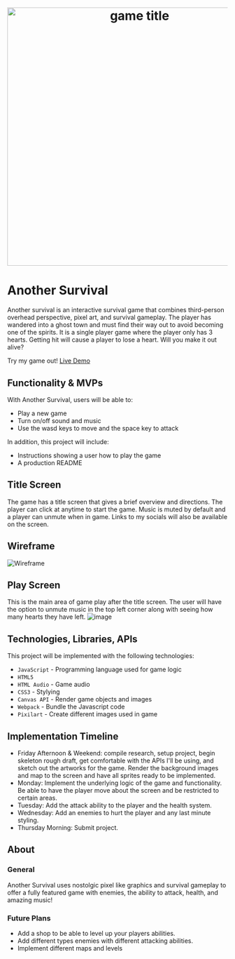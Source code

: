 # <div align='center'> <img width="589" alt="game title" src="https://user-images.githubusercontent.com/78308893/153425729-2cb185f2-24cc-4471-8ef8-f481f09704e6.png"> </div>



# Another Survival
Another survival is an interactive survival game that combines third-person overhead perspective, pixel art, and survival gameplay. The player has wandered into a ghost town and must find their way out to avoid becoming one of the spirits. 
It is a single player game where the player only has 3 hearts. Getting hit will cause a player to lose a heart. Will you make it out alive?

Try my game out! [Live Demo](https://Alyx-Clark.github.io/another_survival/)

## Functionality & MVPs
With Another Survival, users will be able to:
* Play a new game
* Turn on/off sound and music
* Use the wasd keys to move and the space key to attack

In addition, this project will include:

* Instructions showing a user how to play the game
* A production README

## Title Screen
 The game has a title screen that gives a brief overview and directions. The player can click at anytime to start the game. Music is muted by default and a player can unmute when in game. Links to my socials will also be available on the screen.

## Wireframe


![Wireframe](https://user-images.githubusercontent.com/78308893/152541077-de40a2bb-8290-4b6b-9341-846eb8c5ab9b.png)

## Play Screen
This is the main area of game play after the title screen. The user will have the option to unmute music in the top left corner along with seeing how many hearts they have left.
![image](https://user-images.githubusercontent.com/78308893/153429974-ef99ae76-3522-451a-90b3-4eeed1469378.png)



## Technologies, Libraries, APIs
This project will be implemented with the following technologies:
* `JavaScript` - Programming language used for game logic
* `HTML5`
*  `HTML Audio` - Game audio
* `CSS3` - Stylying
* `Canvas API` - Render game objects and images
* `Webpack` - Bundle the Javascript code
* `Pixilart` - Create different images used in game 

## Implementation Timeline

* Friday Afternoon & Weekend: compile research, setup project, begin skeleton rough draft, get comfortable with the APIs I'll be using, and sketch out the artworks for the game. Render the background images and map to the screen and have all sprites ready to be implemented.
* Monday: Implement the underlying logic of the game and functionality. Be able to have the player move about the screen and be restricted to certain areas.
* Tuesday: Add the attack ability to the player and the health system.
* Wednesday: Add an enemies to hurt the player and any last minute styling.
* Thursday Morning: Submit project.

## About

### General

Another Survival uses nostolgic pixel like graphics and survival gameplay to offer a fully featured game with enemies, the ability to attack, health, and amazing music!

### Future Plans

* Add a shop to be able to level up your players abilities.
* Add different types enemies with different attacking abilities.
* Implement different maps and levels 
